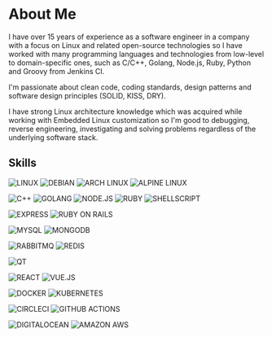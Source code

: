 # About Me

I have over 15 years of experience as a software engineer in a company
with a focus on Linux and related open-source technologies so I have
worked with many programming languages and technologies from
low-level to domain-specific ones, such as C/C++, Golang, Node.js,
Ruby, Python and Groovy from Jenkins CI.

I'm passionate about clean code, coding standards, design patterns and
software design principles (SOLID, KISS, DRY).

I have strong Linux architecture knowledge which was acquired while
working with Embedded Linux customization so I'm good to debugging,
reverse engineering, investigating and solving problems regardless of
the underlying software stack.

## Skills

![LINUX](https://img.shields.io/static/v1?label=%20&message=LINUX&color=F9C500&logoColor=white&style=flat-square&logo=linux)
![DEBIAN](https://img.shields.io/static/v1?label=%20&message=Debian&color=A81D33&logoColor=white&style=flat-square&logo=debian)
![ARCH LINUX](https://img.shields.io/static/v1?label=%20&message=Arch%20Linux&color=1793D1&logoColor=white&style=flat-square&logo=arch%20linux)
![ALPINE LINUX](https://img.shields.io/static/v1?label=%20&message=Alpine%20Linux&color=0D597F&logoColor=white&flat-square&logo=alpine%20linux)

![C++](https://img.shields.io/static/v1?label=%20&message=C%2B%2B&color=00599C&logoColor=white&style=flat-square&logo=c%2B%2B)
![GOLANG](https://img.shields.io/static/v1?label=%20&message=Golang&color=6AD6E3&logoColor=white&style=fflat-square&logo=go)
![NODE.JS](https://img.shields.io/static/v1?label=%20&message=Node.js&color=339933&logoColor=white&style=fflat-square&logo=node.js)
![RUBY](https://img.shields.io/static/v1?label=%20&message=Ruby&color=CC342D&logoColor=white&style=flat-square&logo=ruby)
![SHELLSCRIPT](https://img.shields.io/static/v1?label=%20&message=Shellscript&color=2B3539&logoColor=white&style=flat-square&logo=gnu%20bash)

![EXPRESS](https://img.shields.io/static/v1?label=%20&message=Express&color=000000&logoColor=white&style=flat-square&logo=express)
![RUBY ON RAILS](https://img.shields.io/static/v1?label=%20&message=RubyOnRails&color=CC0000&logoColor=white&style=flat-square&logo=ruby%20on%20rails)

![MYSQL](https://img.shields.io/static/v1?label=%20&message=MySQL&color=4479A1&logoColor=white&style=flat-square&logo=mysql)
![MONGODB](https://img.shields.io/static/v1?label=%20&message=MongoDB&color=47A248&logoColor=white&style=flat-square&logo=mongodb)

![RABBITMQ](https://img.shields.io/static/v1?label=%20&message=RabbitMQ&color=FF6600&logoColor=white&style=flat-square&logo=rabbitmq)
![REDIS](https://img.shields.io/static/v1?label=%20&message=Redis&color=DC382D&logoColor=white&flat-square&logo=redis)

![QT](https://img.shields.io/static/v1?label=%20&message=Qt/QML&color=41CD52&logoColor=white&style=flat-square&logo=qt)

![REACT](https://img.shields.io/static/v1?label=%20&message=React&color=61DAFB&logoColor=white&style=flat-square&logo=react)
![VUE.JS](https://img.shields.io/static/v1?label=%20&message=Vue.js&color=4FC08DB&logoColor=white&style=flat-square&logo=vue.js)

![DOCKER](https://img.shields.io/static/v1?label=%20&message=Docker&color=2496ED&logoColor=white&style=flat-square&logo=docker)
![KUBERNETES](https://img.shields.io/static/v1?label=%20&message=Kubernetes&color=326CE5&logoColor=white&style=flat-square&logo=kubernetes)

![CIRCLECI](https://img.shields.io/static/v1?label=%20&message=CircleCI&color=343434&logoColor=white&style=flat-square&logo=circleci)
![GITHUB ACTIONS](https://img.shields.io/static/v1?label=%20&message=GitHub%20Actions&color=088FF&logoColor=white&style=flat-square&logo=github%20actions)

![DIGITALOCEAN](https://img.shields.io/static/v1?label=%20&message=DigitalOcean&color=0080FF&logoColor=white&style=flat-square&logo=digitalocean)
![AMAZON AWS](https://img.shields.io/static/v1?label=%20&message=Amazon%20AWS&color=232F3E&logoColor=white&style=flat-square&logo=amazon%20aws)
